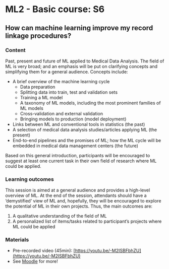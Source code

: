 # ML2 - Basic course: S6

## How can machine learning improve my record linkage procedures?

### Content

Past, present and future of ML applied to Medical Data Analysis. The field of ML is very broad; and an emphasis will be put on clarifying concepts and simplifying them for a general audience. Concepts include:

* A brief overview of the machine learning cycle
  * Data preparation
  * Splitting data into train, test and validation sets
  * Training a ML model
  * A taxonomy of ML models, including the most prominent families of ML models
  * Cross-validation and external validation
  * Bringing models to production \(model deployment\)
* Links between ML and conventional tools in statistics \(the past\)
* A selection of medical data analysis studies/articles applying ML \(the present\)
* End-to-end pipelines and the promises of ML; how the ML cycle will be embedded in medical data management centers \(the future\)

Based on this general introduction, participants will be encouraged to suggest at least one current task in their own field of research where ML could be applied.

### Learning outcomes

This session is aimed at a general audience and provides a high-level overview of ML. At the end of the session, attendants should have a ‘demystified’ view of ML and, hopefully, they will be encouraged to explore the potential of ML in their own projects. Thus, the main outcomes are:

1. A qualitative understanding of the field of ML
2. A personalized list of items/tasks related to participant’s projects where ML could be applied

### Materials

* Pre-recorded video \(45min\): [https://youtu.be/-M2ISBFbhZU](https://youtu.be/-M2ISBFbhZU)
* See [Moodle](https://swisstph.ecampus.ssphplus.ch/mod/folder/view.php?id=9874) for more!

